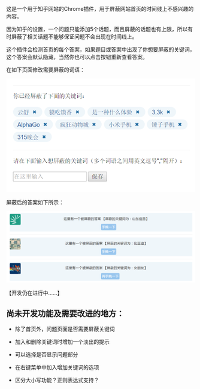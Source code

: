 这是一个用于知乎网站的Chrome插件，用于屏蔽网站首页的时间线上不感兴趣的内容。

因为知乎的设置，一个问题只能添加5个话题，而且屏蔽的话题也有上限，所以有时屏蔽了相关话题不能够保证问题不会出现在时间线上。

这个插件会检测首页的每个答案，如果题目或答案中出现了你想要屏蔽的关键词，这个答案会默认隐藏，当然你也可以点击按钮重新查看答案。

在如下页面修改需要屏蔽的词语：

![](demo-images/popup-demo.png)

屏蔽后的答案如下所示：

![](demo-images/block1.png)


【开发仍在进行中……】

## 尚未开发功能及需要改进的地方：

- 除了首页外，问题页面是否需要屏蔽关键词

- 加入和删除关键词时增加一个淡出的提示

- 可以选择是否显示问题部分

- 在右键菜单中加入增加关键词的选项

- 区分大小写功能？正则表达式支持？
